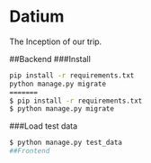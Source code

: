 # Datium
The Inception of our trip.

##Backend
###Install
```bash
pip install -r requirements.txt
python manage.py migrate
=======
$ pip install -r requirements.txt
$ python manage.py migrate
```
###Load test data
```bash
$ python manage.py test_data
##Frontend
